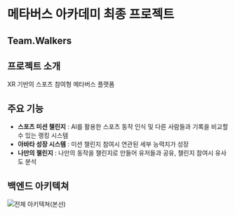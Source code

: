 # 메타버스 아카데미 최종 프로젝트
## Team.Walkers

## 프로젝트 소개
XR 기반의 스포츠 참여형 메타버스 플랫폼

## 주요 기능

- **스포츠 미션 챌린지** : AI를 활용한 스포츠 동작 인식 및 다른 사람들과 기록을 비교할 수 있는 랭킹 시스템
- **아바타 성장 시스템** : 미션 챌린지 참여시 연관된 세부 능력치가 성장
- **나만의 챌린지** : 나만의 동작을 챌린지로 만들어 유저들과 공유, 챌린지 참여시 유사도 분석

## 백엔드 아키텍쳐

![전체 아키텍쳐(본선)](https://github.com/user-attachments/assets/52b17a1d-d45b-4078-9a14-9ec97e99abb8)


